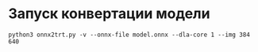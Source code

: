 # Запуск конвертации модели

`python3 onnx2trt.py -v --onnx-file model.onnx --dla-core 1 --img 384 640`